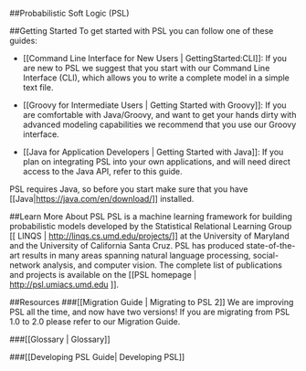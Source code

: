 ##Probabilistic Soft Logic (PSL)

##Getting Started
To get started with PSL you can follow one of these guides: 
- [[Command Line Interface for New Users | GettingStarted:CLI]]: If you are new to PSL we suggest that you start with our Command Line Interface (CLI), which allows you to write a complete model in a simple text file. 

<Beginning PSL for New Users
CLI for New Users
Basic PSL for Beginners GettingStarted:CLI>

- [[Groovy for Intermediate Users | Getting Started with Groovy]]: If you are comfortable with Java/Groovy, and want to get your hands dirty with advanced modeling capabilities we recommend that you use our Groovy interface. 

<Or Groovy for People with Programming Background
PSL for Users with Coding Experience
Intermediate PSL for Programmers GettingStarted:Groovy>

- [[Java for Application Developers | Getting Started with Java]]: If you plan on integrating PSL into your own applications, and will need direct access to the Java API, refer to this guide.

<Advanced PSL for Application Developers GettingStarted:Java
PSL for Application Developers>

PSL requires Java, so before you start make sure that you have [[Java|https://java.com/en/download/]] installed. 

##Learn More About PSL
PSL is a machine learning framework for building probabilistic models developed by the Statistical Relational Learning Group [[ LINQS | http://linqs.cs.umd.edu/projects/]] at the University of Maryland and the University of California Santa Cruz. PSL has produced state-of-the-art results in many areas spanning natural language processing, social-network analysis, and computer vision. The complete list of publications and projects is available on the [[PSL homepage | http://psl.umiacs.umd.edu ]].

##Resources
###[[Migration Guide | Migrating to PSL 2]]
We are improving PSL all the time, and now have two versions! If you are migrating from PSL 1.0 to 2.0 please refer to our Migration Guide.

###[[Glossary | Glossary]]

###[[Developing PSL Guide| Developing PSL]]











